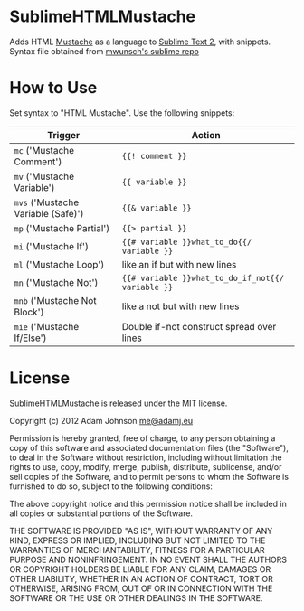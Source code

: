 SublimeHTMLMustache
===================

Adds HTML [Mustache][2] as a language to [Sublime Text 2][1], with snippets. Syntax file obtained from [mwunsch's sublime repo][3]

How to Use
==========

Set syntax to "HTML Mustache". Use the following snippets:

<table>
    <thead>
        <tr>
            <th>Trigger</th>
            <th>Action</th>
        </tr>
    </thead>
    <tbody>
        <tr>
            <td>
                <code>mc</code> ('Mustache Comment')
            </td>
            <td><code>{{! comment }}</code></td>
        </tr>
        <tr>
            <td><code>mv</code> ('Mustache Variable')</td>
            <td><code>{{ variable }}</code></td>
        </tr>
        <tr>
            <td><code>mvs</code> ('Mustache Variable (Safe)')</td>
            <td><code>{{& variable }}</code></td>
        </tr>
        <tr>
            <td><code>mp</code> ('Mustache Partial')</td>
            <td><code>{{> partial }}</code></td>
        </tr>
        <tr>
            <td><code>mi</code> ('Mustache If')</td>
            <td><code>{{# variable }}what_to_do{{/ variable }}</code></td>
        </tr>
        <tr>
            <td><code>ml</code> ('Mustache Loop')</td>
            <td>like an if but with new lines</td>
        </tr>
        <tr>
            <td><code>mn</code> ('Mustache Not')</td>
            <td><code>{{# variable }}what_to_do_if_not{{/ variable }}</code></td>
        </tr>
        <tr>
            <td><code>mnb</code> ('Mustache Not Block')</td>
            <td>like a not but with new lines</td>
        </tr>
        <tr>
            <td><code>mie</code> ('Mustache If/Else')</td>
            <td>Double if-not construct spread over lines</td>
        </tr>
    </tbody>
</table>



License
=======

SublimeHTMLMustache is released under the MIT license.

Copyright (c) 2012 Adam Johnson <me@adamj.eu>

Permission is hereby granted, free of charge, to any person obtaining a copy of this software and associated documentation files (the "Software"), to deal in the Software without restriction, including without limitation the rights to use, copy, modify, merge, publish, distribute, sublicense, and/or sell copies of the Software, and to permit persons to whom the Software is furnished to do so, subject to the following conditions:

The above copyright notice and this permission notice shall be included in all copies or substantial portions of the Software.

THE SOFTWARE IS PROVIDED "AS IS", WITHOUT WARRANTY OF ANY KIND, EXPRESS OR IMPLIED, INCLUDING BUT NOT LIMITED TO THE WARRANTIES OF MERCHANTABILITY, FITNESS FOR A PARTICULAR PURPOSE AND NONINFRINGEMENT. IN NO EVENT SHALL THE AUTHORS OR COPYRIGHT HOLDERS BE LIABLE FOR ANY CLAIM, DAMAGES OR OTHER LIABILITY, WHETHER IN AN ACTION OF CONTRACT, TORT OR OTHERWISE, ARISING FROM, OUT OF OR IN CONNECTION WITH THE SOFTWARE OR THE USE OR OTHER DEALINGS IN THE SOFTWARE.




[1]: http://www.sublimetext.com/2
[2]: http://mustache.github.com/
[3]: https://github.com/mwunsch/sublime
